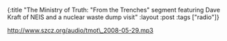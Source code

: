 {:title "The Ministry of Truth: \"From the Trenches\" segment featuring Dave Kraft of NEIS and a nuclear waste dump visit"
:layout :post
:tags  ["radio"]}

<http://www.szcz.org/audio/tmot\_2008-05-29.mp3>

